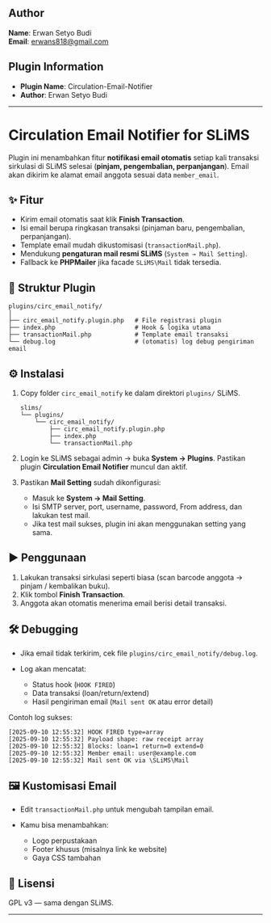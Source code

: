 ## Author
**Name**: Erwan Setyo Budi  
**Email**: erwans818@gmail.com

## Plugin Information
- **Plugin Name**: Circulation-Email-Notifier
- **Author**: Erwan Setyo Budi

---

# Circulation Email Notifier for SLiMS

Plugin ini menambahkan fitur **notifikasi email otomatis** setiap kali transaksi sirkulasi di SLiMS selesai (**pinjam, pengembalian, perpanjangan**).
Email akan dikirim ke alamat email anggota sesuai data `member_email`.

## ✨ Fitur

* Kirim email otomatis saat klik **Finish Transaction**.
* Isi email berupa ringkasan transaksi (pinjaman baru, pengembalian, perpanjangan).
* Template email mudah dikustomisasi (`transactionMail.php`).
* Mendukung **pengaturan mail resmi SLiMS** (`System → Mail Setting`).
* Fallback ke **PHPMailer** jika facade `SLiMS\Mail` tidak tersedia.

## 📂 Struktur Plugin

```
plugins/circ_email_notify/
│
├── circ_email_notify.plugin.php   # File registrasi plugin
├── index.php                      # Hook & logika utama
├── transactionMail.php            # Template email transaksi
└── debug.log                      # (otomatis) log debug pengiriman email
```

## ⚙️ Instalasi

1. Copy folder `circ_email_notify` ke dalam direktori `plugins/` SLiMS.

   ```
   slims/
   └── plugins/
       └── circ_email_notify/
           ├── circ_email_notify.plugin.php
           ├── index.php
           └── transactionMail.php
   ```

2. Login ke SLiMS sebagai admin → buka **System → Plugins**.
   Pastikan plugin **Circulation Email Notifier** muncul dan aktif.

3. Pastikan **Mail Setting** sudah dikonfigurasi:

   * Masuk ke **System → Mail Setting**.
   * Isi SMTP server, port, username, password, From address, dan lakukan test mail.
   * Jika test mail sukses, plugin ini akan menggunakan setting yang sama.

## ▶️ Penggunaan

1. Lakukan transaksi sirkulasi seperti biasa (scan barcode anggota → pinjam / kembalikan buku).
2. Klik tombol **Finish Transaction**.
3. Anggota akan otomatis menerima email berisi detail transaksi.

## 🛠️ Debugging

* Jika email tidak terkirim, cek file `plugins/circ_email_notify/debug.log`.
* Log akan mencatat:

  * Status hook (`HOOK FIRED`)
  * Data transaksi (loan/return/extend)
  * Hasil pengiriman email (`Mail sent OK` atau error detail)

Contoh log sukses:

```
[2025-09-10 12:55:32] HOOK FIRED type=array
[2025-09-10 12:55:32] Payload shape: raw receipt array
[2025-09-10 12:55:32] Blocks: loan=1 return=0 extend=0
[2025-09-10 12:55:32] Member email: user@example.com
[2025-09-10 12:55:32] Mail sent OK via \SLiMS\Mail
```

## 🖼️ Kustomisasi Email

* Edit `transactionMail.php` untuk mengubah tampilan email.
* Kamu bisa menambahkan:

  * Logo perpustakaan
  * Footer khusus (misalnya link ke website)
  * Gaya CSS tambahan

## 📜 Lisensi

GPL v3 — sama dengan SLiMS.

---

